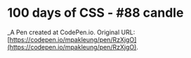 # 100 days of CSS - #88 candle
 _A Pen created at CodePen.io. Original URL: [https://codepen.io/mpakleung/pen/RzXjgO](https://codepen.io/mpakleung/pen/RzXjgO).

 